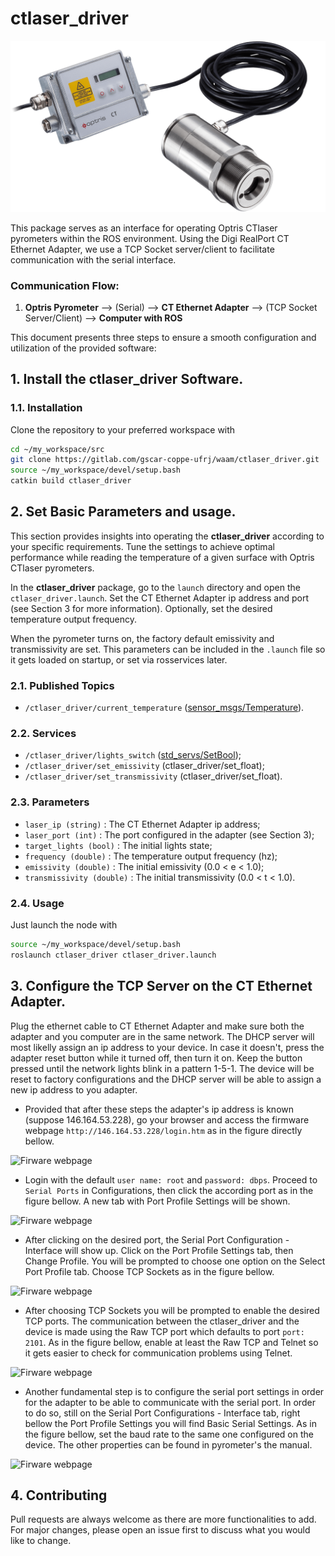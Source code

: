 # ctlaser_driver

![Ctlaser Pyrometer](./images/ctlaser-pyro.png)

This package serves as an interface for operating Optris CTlaser pyrometers within the ROS environment.
Using the Digi RealPort CT Ethernet Adapter, we use a TCP Socket server/client to facilitate communication
with the serial interface.

### Communication Flow:

1. **Optris Pyrometer** ⟶ (Serial) ⟶ **CT Ethernet Adapter** ⟶ (TCP Socket Server/Client) ⟶ **Computer with ROS**

This document presents three steps to ensure a smooth configuration and utilization of the provided software:

## 1. Install the ctlaser_driver Software.

### 1.1. Installation

Clone the repository to your preferred workspace with

```bash
cd ~/my_workspace/src
git clone https://gitlab.com/gscar-coppe-ufrj/waam/ctlaser_driver.git
source ~/my_workspace/devel/setup.bash
catkin build ctlaser_driver
```

## 2. Set Basic Parameters and usage.

This section provides insights into operating the **ctlaser_driver** according to your specific requirements.
Tune the settings to achieve optimal performance while reading the temperature of a given surface with Optris
CTlaser pyrometers.

In the **ctlaser_driver** package, go to the `launch` directory and open the `ctlaser_driver.launch`. Set the CT
Ethernet Adapter ip address and port (see Section 3 for more information). Optionally, set the desired temperature
output frequency.

When the pyrometer turns on, the factory default emissivity and transmissivity are set. This parameters can be included
in the `.launch` file so it gets loaded on startup, or set via rosservices later.

### 2.1. Published Topics

- ```/ctlaser_driver/current_temperature``` ([sensor_msgs/Temperature](https://docs.ros.org/en/melodic/api/sensor_msgs/html/msg/Temperature.html)).

### 2.2. Services

- ```/ctlaser_driver/lights_switch``` ([std_servs/SetBool](https://docs.ros.org/en/noetic/api/std_srvs/html/srv/SetBool.html));
- ```/ctlaser_driver/set_emissivity``` (ctlaser_driver/set_float);
- ```/ctlaser_driver/set_transmissivity``` (ctlaser_driver/set_float).

### 2.3. Parameters

- ```laser_ip (string)``` : The CT Ethernet Adapter ip address;
- ```laser_port (int)``` : The port configured in the adapter (see Section 3);
- ```target_lights (bool)``` : The initial lights state;
- ```frequency (double)``` : The temperature output frequency (hz);
- ```emissivity (double)``` : The initial emissivity (0.0 < e < 1.0);
- ```transmissivity (double)``` : The initial transmissivity (0.0 < t < 1.0).

### 2.4. Usage

Just launch the node with

```bash
source ~/my_workspace/devel/setup.bash
roslaunch ctlaser_driver ctlaser_driver.launch
```


## 3. Configure the TCP Server on the CT Ethernet Adapter.

Plug the ethernet cable to CT Ethernet Adapter and make sure both the adapter and you computer are in the same network.
The DHCP server will most likelly assign an ip address to your device. In case it doesn't, press the adapter reset button
while it turned off, then turn it on. Keep the button pressed until the network lights blink in a pattern 1-5-1. The device
will be reset to factory configurations and the DHCP server will be able to assign a new ip address to you adapter.

- Provided that after these steps the adapter's ip address is known (suppose 146.164.53.228), go your browser and access the firmware webpage
```http://146.164.53.228/login.htm``` as in the figure directly bellow.

![Firware webpage](./images/adapter-web.png)

- Login with the default ```user name: root``` and ```password: dbps```. Proceed to ```Serial Ports``` in Configurations, then click the according
port as in the figure bellow. A new tab with Port Profile Settings will be shown.

![Firware webpage](./images/adapter-config1.png)

- After clicking on the desired port, the Serial Port Configuration - Interface will show up. Click on the Port Profile Settings tab, then
Change Profile. You will be prompted to choose one option on the Select Port Profile tab. Choose TCP Sockets as in the figure bellow.

![Firware webpage](./images/adapter-config3.png)

- After choosing TCP Sockets you will be prompted to enable the desired TCP ports. The communication between the ctlaser_driver and the device is made
using the Raw TCP port which defaults to port ```port: 2101```. As in the figure bellow, enable at least the Raw TCP and Telnet so it gets easier to check
for communication problems using Telnet.

![Firware webpage](./images/adapter-config4.png)

- Another fundamental step is to configure the serial port settings in order for the adapter to be able to communicate with the serial port. In order to do so,
still on the Serial Port Configurations - Interface tab, right bellow the Port Profile Settings you will find Basic Serial Settings. As in the figure bellow,
set the baud rate to the same one configured on the device. The other properties can be found in pyrometer's the manual.

![Firware webpage](./images/adapter-config5.png)

## 4. Contributing
Pull requests are always welcome as there are more functionalities to add. For major changes, please open an issue first to discuss what you would like to change.

